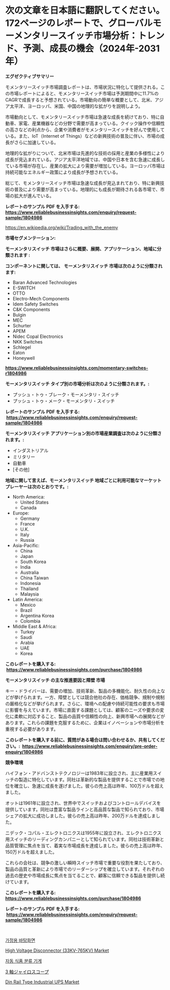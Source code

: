 <p><h1>次の文章を日本語に翻訳してください。172ページのレポートで、グローバルモーメンタリースイッチ市場分析：トレンド、予測、成長の機会（2024年-2031年）</h1></p><p><strong>エグゼクティブサマリー</strong></p>
<p><p>モメンタリースイッチ市場調査レポートは、市場状況に特化して提供される。この市場レポートによると、モメンタリースイッチ市場は予測期間中に11.7%のCAGRで成長すると予想されている。市場動向の簡単な概要として、北米、アジア太平洋、ヨーロッパ、米国、中国の地理的な拡がりを説明しよう。</p><p>市場動向として、モメンタリースイッチ市場は急速な成長を続けており、特に自動車、家電、産業機器などの分野で需要が高まっている。クイック操作や信頼性の高さなどの利点から、企業や消費者がモメンタリースイッチを好んで使用している。また、IoT（Internet of Things）などの新興技術の普及に伴い、市場の成長がさらに加速している。</p><p>地理的な拡がりについて、北米市場は先進的な技術の採用と産業の多様性により成長が見込まれている。アジア太平洋地域では、中国や日本を含む急速に成長している市場が存在し、産業の拡大により需要が増加している。ヨーロッパ市場は持続可能なエネルギー政策により成長が予想されている。</p><p>総じて、モメンタリースイッチ市場は急速な成長が見込まれており、特に新興技術の普及により需要が高まっている。地理的にも成長が期待される各市場で、市場の拡大が進んでいる。</p></p>
<p><strong>レポートのサンプル PDF を入手する: <a href="https://www.reliablebusinessinsights.com/enquiry/request-sample/1804986">https://www.reliablebusinessinsights.com/enquiry/request-sample/1804986</a></strong></p>
<p><a href="https://en.wikipedia.org/wiki/Trading_with_the_enemy">https://en.wikipedia.org/wiki/Trading_with_the_enemy</a></p>
<p><strong>市場セグメンテーション:</strong></p>
<p><strong> モーメンタリスイッチ 市場はさらに概要、展開、アプリケーション、地域に分類されます :</strong></p>
<p><strong>コンポーネントに関しては、 モーメンタリスイッチ 市場は次のように分類されます: &nbsp;</strong></p>
<p><ul><li>Baran Advanced Technologies</li><li>E-SWITCH</li><li>OTTO</li><li>Electro-Mech Components</li><li>Idem Safety Switches</li><li>C&K Components</li><li>Bulgin</li><li>MEC</li><li>Schurter</li><li>APEM</li><li>Nidec Copal Electronics</li><li>NKK Switches</li><li>Schlegel</li><li>Eaton</li><li>Honeywell</li></ul></p>
<p><strong><a href="https://www.reliablebusinessinsights.com/momentary-switches-r1804986">https://www.reliablebusinessinsights.com/momentary-switches-r1804986</a></strong></p>
<p><strong> モーメンタリスイッチ タイプ別の市場分析は次のように分類されます。:</strong></p>
<p><ul><li>プッシュ・トゥ・ブレーク・モーメンタリ・スイッチ</li><li>プッシュ・トゥ・メーク・モーメンタリ・スイッチ</li></ul></p>
<p><strong>レポートのサンプル PDF を入手する: &nbsp;<a href="https://www.reliablebusinessinsights.com/enquiry/request-sample/1804986">https://www.reliablebusinessinsights.com/enquiry/request-sample/1804986</a></strong></p>
<p><strong> モーメンタリスイッチ アプリケーション別の市場産業調査は次のように分類されます。:</strong></p>
<p><ul><li>インダストリアル</li><li>ミリタリー</li><li>自動車</li><li>[その他]</li></ul></p>
<p><strong>地域に関して言えば、モーメンタリスイッチ 地域ごとに利用可能なマーケットプレーヤーは次のとおりです。:</strong></p>
<p><ul>
    <li>
        North America:
        <ul>
            <li>United States</li>
            <li>Canada</li>
        </ul>
    </li>
    <li>
        Europe:
        <ul>
            <li>Germany</li>
            <li>France</li>
            <li>U.K.</li>
            <li>Italy</li>
            <li>Russia</li>
        </ul>
    </li>
    <li>
        Asia-Pacific:
        <ul>
            <li>China</li>
            <li>Japan</li>
            <li>South Korea</li>
            <li>India</li>
            <li>Australia</li>
            <li>China Taiwan</li>
            <li>Indonesia</li>
            <li>Thailand</li>
            <li>Malaysia</li>
        </ul>
    </li>
    <li>
        Latin America:
        <ul>
            <li>Mexico</li>
            <li>Brazil</li>
            <li>Argentina Korea</li>
            <li>Colombia</li>
        </ul>
    </li>
    <li>
        Middle East & Africa:
        <ul>
            <li>Turkey</li>
            <li>Saudi</li>
            <li>Arabia</li>
            <li>UAE</li>
            <li>Korea</li>
        </ul>
    </li>
    </ul></p>
<p><strong>このレポートを購入する: &nbsp;<a href="https://www.reliablebusinessinsights.com/purchase/1804986">https://www.reliablebusinessinsights.com/purchase/1804986</a></strong></p>
<p><strong>モーメンタリスイッチ の主な推進要因と障壁 市場</strong></p>
<p><p>キー・ドライバーは、需要の増加、技術革新、製品の多機能化、耐久性の向上などが挙げられます。一方、障壁としては競合他社の存在、価格競争、規制や規制の厳格化などが挙げられます。さらに、環境への配慮や持続可能性の要求も市場に影響を与えています。市場に直面する課題としては、顧客のニーズや要求の変化に柔軟に対応すること、製品の品質や信頼性の向上、新興市場への展開などがあります。これらの課題を克服するために、企業はイノベーションや市場分析を重視する必要があります。</p></p>
<p><strong>このレポートを購入する前に、質問がある場合は問い合わせるか、共有してください。:&nbsp; <a href="https://www.reliablebusinessinsights.com/enquiry/pre-order-enquiry/1804986">https://www.reliablebusinessinsights.com/enquiry/pre-order-enquiry/1804986</a></strong></p>
<p><strong>競争環境</strong></p>
<p><p>ハイフォン・アドバンストテクノロジーは1983年に設立され、主に産業用スイッチの製造に特化しています。同社は革新的な製品を提供することで市場での地位を確立し、急速に成長を遂げました。彼らの売上高は昨年、100万ドルを超えました。</p><p>オットは1961年に設立され、世界中でスイッチおよびコントロールデバイスを提供しています。同社は豊富な製品ラインと高品質な製品で知られており、市場シェアの拡大に成功しました。彼らの売上高は昨年、200万ドルを達成しました。</p><p>ニデック・コパル・エレクトロニクスは1955年に設立され、エレクトロニクス用スイッチのリーディングカンパニーとして知られています。同社は技術革新と品質管理に焦点を当て、着実な市場成長を達成しました。彼らの売上高は昨年、150万ドルを超えました。</p><p>これらの会社は、競争の激しい瞬時スイッチ市場で重要な役割を果たしており、製品の品質と革新により市場でのリーダーシップを確立しています。それぞれの過去の歴史や市場成長に焦点を当てることで、顧客に信頼できる製品を提供し続けています。</p></p>
<p><strong>このレポートを購入する: &nbsp; <a href="https://www.reliablebusinessinsights.com/purchase/1804986">https://www.reliablebusinessinsights.com/purchase/1804986</a></strong></p>
<p><strong>レポートのサンプル PDF を入手する: &nbsp;<a href="https://www.reliablebusinessinsights.com/enquiry/request-sample/1804986">https://www.reliablebusinessinsights.com/enquiry/request-sample/1804986</a></strong><strong></strong></p>
<p>&nbsp;</p>
<p><p><a href="https://github.com/shampaakter36/Market-Research-Report-List-1/blob/main/863441360504.md">가정용 바탕화면</a></p><p><a href="https://github.com/nusratjahan12006/Market-Research-Report-List-1/blob/main/high-voltage-disconnector-33kv-765kv-market.md">High Voltage Disconnector (33KV-765KV) Market</a></p><p><a href="https://github.com/Nicolasrown5/Market-Research-Report-List-1/blob/main/216488160502.md">자동 식품 분류 기계</a></p><p><a href="https://github.com/TerrellConn/Market-Research-Report-List-2/blob/main/150911858433.md">3 軸ジャイロスコープ</a></p><p><a href="https://github.com/JameTravis/Market-Research-Report-List-6/blob/main/din-rail-type-industrial-ups-market.md">Din Rail Type Industrial UPS Market</a></p></p>